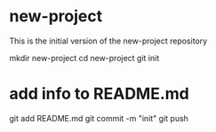 # new-project

This is the initial version of the new-project repository

mkdir new-project
cd new-project
git init
# add info to README.md
git add README.md
git commit -m "init"
git push 
